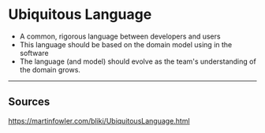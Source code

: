 # Ubiquitous Language
* A common, rigorous language between developers and users
* This language should be based on the domain model using in the software
* The language (and model) should evolve as the team's understanding of the domain grows.

<hr>

## Sources
https://martinfowler.com/bliki/UbiquitousLanguage.html